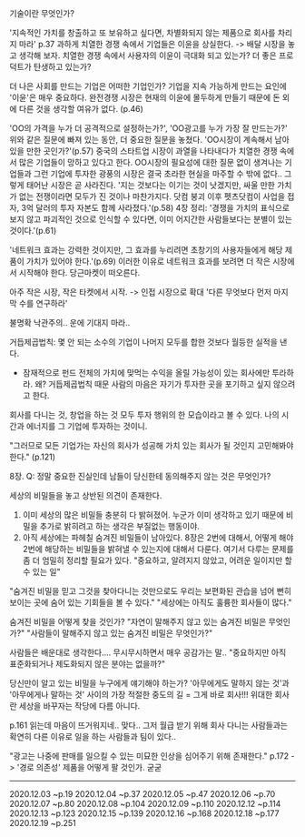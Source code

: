 기술이란 무엇인가?


'지속적인 가치를 창출하고 또 보유하고 싶다면, 차별화되지 않는 제품으로 회사를 차리지 마라' p.37
과하게 치열한 경쟁 속에서 기업들은 이윤을 상실한다. -> 배달 시장을 놓고 생각해 보자. 치열한 경쟁 속에서 사용자의 이윤이 극대화 되고 있는가? 더 좋은 프로덕트가 탄생하고 있는가? 


더 나은 사회를 만드는 기업은 어떠한 기업인가? 
기업을 지속 가능하게 만드는 요인에 '이윤'은 매우 중요하다. 
완전경쟁 시장은 현재의 이윤에 몰두하게 만들기 때문에 돈 외에 다른 것을 생각할 여유가 없다. (p.46)

'OO의 가격을 누가 더 공격적으로 설정하는가?', 'OO광고를 누가 가장 잘 만드는가?' 
위와 같은 질문에 빠져 있는 동안, 더 중요한 질문을 놓쳤다.
'OO시장이 계속해서 남아 있을 만한 곳인가?'(p.57)
중국의 스타트업 시장이 과열을 나타내다가 치열한 경쟁 속에서 많은 기업들이 망하고 있다고 한다. OO시장의 필요성에 대한 질문 없이 생겨나는 기업들과 그런 기업에 투자한 광풍의 시장은 결국 초라한 현실을 마주할 수 밖에 없다.. 
그렇게 태어난 시장은 곧 사라진다. 
'지는 것보다는 이기는 것이 낫겠지만, 싸울 만한 가치가 없는 전쟁이라면 모두가 진 것이나 마찬가지다. 닷컴 붕괴 이후 펫츠닷컴이 사업을 접자, 3억 달러의 투자 자본도 함께 사라졌다.'(p.58)
4장 정리: '경쟁을 가치의 표식으로 보지 않고 파괴적인 것으로 인식할 수 있다면, 이미 어지간한 사람들보다는 분별이 있는 것이다.'(p.61)

'네트워크 효과는 강력한 것이지만, 그 효과를 누리려면 초창기의 사용자들에게 해당 제품이 가치가 있어야 한다.'(p.69)
이러한 이유로 네트워크 효과를 보려면 더 작은 시장에서 시작해야 한다. 
당근마켓이 떠오른다. 

아주 작은 시장, 작은 타켓에서 시작. -> 인접 시장으로 확대 
'다른 무엇보다 먼저 마지막 수를 연구하라'

불명확 낙관주의..
운에 기대지 마라.. 


거듭제곱법칙: 몇 안 되는 소수의 기업이 나머지 모두를 합한 것보다 월등한 실적을 낸다. 
* 잠재적으로 펀드 전체의 가치에 맞먹는 수익을 올릴 가능성이 있는 회사에만 투라하라. 왜? 거듭제곱법칙 때문
사람의 마음은 자기가 투자한 곳을 포기하고 싶지 않으려고 한다. 

회사를 다니는 것, 창업을 하는 것 모두 투자 행위의 한 모습이라고 볼 수 있다. 나의 시간과 에너지를 그 기업에 투자하는 것이니.

"그러므로 모든 기업가는 자신의 회사가 성공해 가치 있는 회사가 될 것인지 고민해봐야 한다." (p.121)

8장.
Q: 정말 중요한 진실인데 남들이 당신한테 동의해주지 않는 것은 무엇인가? 

세상의 비밀들을 놓고 상반된 의견이 존재한다. 
1. 이미 세상의 많은 비밀들 충분히 다 밝혀졌어. 누군가 이미 생각하고 있기 때문에 비밀을 추가로 밝히려고 하는 생각은 부질없는 행동이야.
2. 아직 세상에는 파헤칠 숨겨진 비밀들이 남아있다. 
8장은 2번에 대해서, 어떻게 해야 2번에 해당하는 비밀들을 밝혀낼 수 있는지에 대해서 다룬다. 
여기서 다루는 문제를 좀 더 엄밀히 정리할 필요가 있다. 
"중요하고, 알려지지 않았고, 어려운 일이지만 할 수 있는 일"

"숨겨진 비밀을 믿고 그것을 찾아다니는 것만으로도 우리는 보편화된 관습을 넘어 뻔히 보이는 곳에 숨어 있는 기회들을 볼 수 있다." 
"세상에는 아직도 훌륭한 회사들이 많다." 


숨겨진 비밀을 어떻게 찾을 것인가?
"자연이 말해주지 않고 있는 숨겨진 비밀은 무엇인가?"
"사람들이 말해주지 않고 있는 숨겨진 비밀은 무엇인가?" 

사람들은 배운대로 생각한다.... 무시무시하면서 매우 공감가는 말.. 
"중요하지만 아직 표준화되거나 제도화되지 않은 분야는 없을까?" 

당신만이 알고 있는 비밀을 누구에게 얘기해야 하는가?
'아무에게도 말하지 않는 것'과 '아무에게나 말하는 것' 사이의 가장 적절한 중도의 길 = 그게 바로 회사!!! 
위대한 회사란 세상을 바꾸자는 작당에 다름 아니다. 

p.161 읽는데 마음이 뜨거워지네.. 
맞다.. 그저 월급 받기 위해 회사 다니는 사람들과는 확연히 다른 이유로 일을 하는 사람들과 팀이 있다.. 

"광고는 나중에 판매를 일으킬 수 있는 미묘한 인상을 심어주기 위해 존재한다."
p.172 -> '경로 의존성' 
제품을 어떻게 팔 것인가. 굳굳 

---
2020.12.03 ~p.19
2020.12.04 ~p.37
2020.12.05 ~p.47
2020.12.06 ~p.70
2020.12.07 ~p.80
2020.12.08 ~p.104
2020.12.09 ~p.110
2020.12.12 ~p.114
2020.12.13 ~p.123
2020.12.15 ~p.139
2020.12.16 ~p.168
2020.12.18 ~p.177
2020.12.19 ~p.251